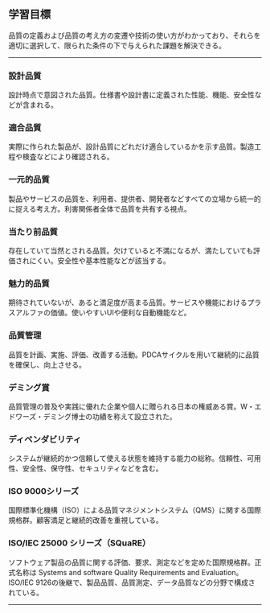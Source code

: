 ## 学習目標

品質の定義および品質の考え方の変遷や技術の使い方がわかっており、それらを適切に選択して、限られた条件の下で与えられた課題を解決できる。

---

### 設計品質

設計時点で意図された品質。仕様書や設計書に定義された性能、機能、安全性などが含まれる。

### 適合品質

実際に作られた製品が、設計品質にどれだけ適合しているかを示す品質。製造工程や検査などにより確認される。

### 一元的品質

製品やサービスの品質を、利用者、提供者、開発者などすべての立場から統一的に捉える考え方。利害関係者全体で品質を共有する視点。

### 当たり前品質

存在していて当然とされる品質。欠けていると不満になるが、満たしていても評価されにくい。安全性や基本性能などが該当する。

### 魅力的品質

期待されていないが、あると満足度が高まる品質。サービスや機能におけるプラスアルファの価値。使いやすいUIや便利な自動機能など。

### 品質管理

品質を計画、実施、評価、改善する活動。PDCAサイクルを用いて継続的に品質を確保し、向上させる。

### デミング賞

品質管理の普及や実践に優れた企業や個人に贈られる日本の権威ある賞。W・エドワーズ・デミング博士の功績を称えて設立された。

### ディペンダビリティ

システムが継続的かつ信頼して使える状態を維持する能力の総称。信頼性、可用性、安全性、保守性、セキュリティなどを含む。

### ISO 9000シリーズ

国際標準化機構（ISO）による品質マネジメントシステム（QMS）に関する国際規格群。顧客満足と継続的改善を重視している。

### ISO/IEC 25000 シリーズ（SQuaRE）

ソフトウェア製品の品質に関する評価、要求、測定などを定めた国際規格群。正式名称は Systems and software Quality Requirements and Evaluation。ISO/IEC 9126の後継で、製品品質、品質測定、データ品質などの分野で構成されている。

---
